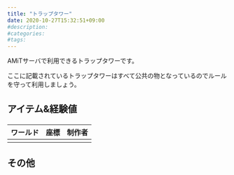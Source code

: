 ```yaml
---
title: "トラップタワー"
date: 2020-10-27T15:32:51+09:00
#description:
#categories:
#tags:
---
```


AMiTサーバで利用できるトラップタワーです。  

ここに記載されているトラップタワーはすべて公共の物となっているのでルールを守って利用しましょう。

## アイテム&経験値  

###
|ワールド|座標|制作者|
|--------|--------|--------|
||||

## その他  
